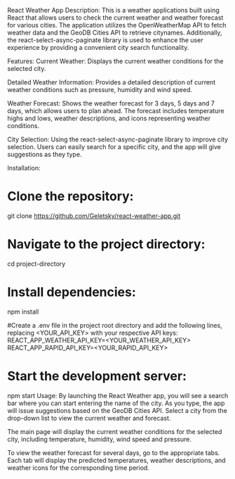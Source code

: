 React Weather App
Description:
This is a weather applications built using React that allows users to check the current weather and weather forecast for various cities. The application utilizes the OpenWeatherMap API to fetch weather data and the GeoDB Cities API to retrieve citynames. Additionally, the react-select-async-paginate library is used to enhance the user experience by providing a convenient city search functionality.

Features:
Current Weather: Displays the current weather conditions for the selected city.

Detailed Weather Information: Provides a detailed description of current weather conditions such as pressure, humidity and wind speed.

Weather Forecast: Shows the weather forecast for 3 days, 5 days and 7 days, which allows users to plan ahead. The forecast includes temperature highs and lows, weather descriptions, and icons representing weather conditions.

City Selection: Using the react-select-async-paginate library to improve city selection. Users can easily search for a specific city, and the app will give suggestions as they type.

Installation:
# Clone the repository:
git clone https://github.com/Geletsky/react-weather-app.git

# Navigate to the project directory:
cd project-directory

# Install dependencies:
npm install

#Create a .env file in the project root directory and add the following lines, replacing <YOUR_API_KEY> with your respective API keys:
REACT_APP_WEATHER_API_KEY=<YOUR_WEATHER_API_KEY>
REACT_APP_RAPID_API_KEY=<YOUR_RAPID_API_KEY>

# Start the development server:
npm start
Usage:
By launching the React Weather app, you will see a search bar where you can start entering the name of the city. As you type, the app will issue suggestions based on the GeoDB Cities API. Select a city from the drop-down list to view the current weather and forecast.

The main page will display the current weather conditions for the selected city, including temperature, humidity, wind speed and pressure.

To view the weather forecast for several days, go to the appropriate tabs. Each tab will display the predicted temperatures, weather descriptions, and weather icons for the corresponding time period.